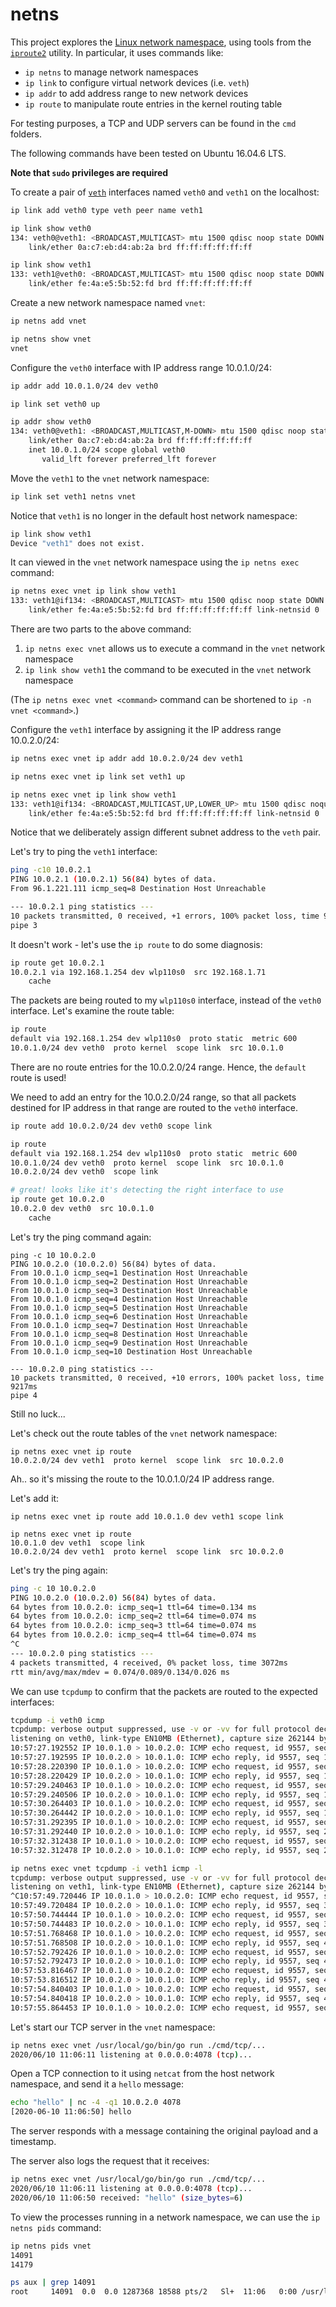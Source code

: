 # netns

This project explores the [Linux network namespace](https://en.wikipedia.org/wiki/Linux_namespaces#Network_(net)), using tools from the [`iproute2`](https://en.wikipedia.org/wiki/Iproute2) utility. In particular, it uses commands like:

* `ip netns` to manage network namespaces
* `ip link` to configure virtual network devices (i.e. `veth`)
* `ip addr` to add address range to new network devices
* `ip route` to manipulate route entries in the kernel routing table

For testing purposes, a TCP and UDP servers can be found in the `cmd` folders.

The following commands have been tested on Ubuntu 16.04.6 LTS.

**Note that `sudo` privileges are required**

To create a pair of [`veth`](https://man7.org/linux/man-pages/man4/veth.4.html#:~:text=The%20veth%20devices%20are%20virtual,always%20created%20in%20interconnected%20pairs.) interfaces named `veth0` and `veth1` on the localhost:
```sh
ip link add veth0 type veth peer name veth1

ip link show veth0
134: veth0@veth1: <BROADCAST,MULTICAST> mtu 1500 qdisc noop state DOWN mode DEFAULT group default qlen 1000
    link/ether 0a:c7:eb:d4:ab:2a brd ff:ff:ff:ff:ff:ff

ip link show veth1
133: veth1@veth0: <BROADCAST,MULTICAST> mtu 1500 qdisc noop state DOWN mode DEFAULT group default qlen 1000
    link/ether fe:4a:e5:5b:52:fd brd ff:ff:ff:ff:ff:ff
```

Create a new network namespace named `vnet`:
```sh
ip netns add vnet

ip netns show vnet
vnet
```

Configure the `veth0` interface with IP address range 10.0.1.0/24:
```sh
ip addr add 10.0.1.0/24 dev veth0

ip link set veth0 up

ip addr show veth0
134: veth0@veth1: <BROADCAST,MULTICAST,M-DOWN> mtu 1500 qdisc noop state DOWN group default qlen 1000
    link/ether 0a:c7:eb:d4:ab:2a brd ff:ff:ff:ff:ff:ff
    inet 10.0.1.0/24 scope global veth0
       valid_lft forever preferred_lft forever
```

Move the `veth1` to the `vnet` network namespace:
```sh
ip link set veth1 netns vnet
```

Notice that `veth1` is no longer in the default host network namespace:
```sh
ip link show veth1
Device "veth1" does not exist.
```

It can viewed in the `vnet` network namespace using the `ip netns exec` command:
```sh
ip netns exec vnet ip link show veth1
133: veth1@if134: <BROADCAST,MULTICAST> mtu 1500 qdisc noop state DOWN mode DEFAULT group default qlen 1000
    link/ether fe:4a:e5:5b:52:fd brd ff:ff:ff:ff:ff:ff link-netnsid 0
```

There are two parts to the above command:

1. `ip netns exec vnet` allows us to execute a command in the `vnet` network namespace
1. `ip link show veth1` the command to be executed in the `vnet` network namespace

(The `ip netns exec vnet <command>` command can be shortened to `ip -n vnet <command>`.)

Configure the `veth1` interface by assigning it the IP address range 10.0.2.0/24:
```sh
ip netns exec vnet ip addr add 10.0.2.0/24 dev veth1

ip netns exec vnet ip link set veth1 up

ip netns exec vnet ip link show veth1
133: veth1@if134: <BROADCAST,MULTICAST,UP,LOWER_UP> mtu 1500 qdisc noqueue state UP mode DEFAULT group default qlen 1000
    link/ether fe:4a:e5:5b:52:fd brd ff:ff:ff:ff:ff:ff link-netnsid 0
```

Notice that we deliberately assign different subnet address to the `veth` pair.

Let's try to ping the `veth1` interface:
```sh
ping -c10 10.0.2.1
PING 10.0.2.1 (10.0.2.1) 56(84) bytes of data.
From 96.1.221.111 icmp_seq=8 Destination Host Unreachable

--- 10.0.2.1 ping statistics ---
10 packets transmitted, 0 received, +1 errors, 100% packet loss, time 9210ms
pipe 3
```

It doesn't work - let's use the `ip route` to do some diagnosis:
```sh
ip route get 10.0.2.1
10.0.2.1 via 192.168.1.254 dev wlp110s0  src 192.168.1.71
    cache
```

The packets are being routed to my `wlp110s0` interface, instead of the `veth0` interface. Let's examine the route table:

```sh
ip route
default via 192.168.1.254 dev wlp110s0  proto static  metric 600
10.0.1.0/24 dev veth0  proto kernel  scope link  src 10.0.1.0
```
There are no route entries for the 10.0.2.0/24 range. Hence, the `default` route is used!

We need to add an entry for the 10.0.2.0/24 range, so that all packets destined for IP address in that range are routed to the `veth0` interface.

```sh
ip route add 10.0.2.0/24 dev veth0 scope link

ip route
default via 192.168.1.254 dev wlp110s0  proto static  metric 600
10.0.1.0/24 dev veth0  proto kernel  scope link  src 10.0.1.0
10.0.2.0/24 dev veth0  scope link

# great! looks like it's detecting the right interface to use
ip route get 10.0.2.0
10.0.2.0 dev veth0  src 10.0.1.0
    cache
```

Let's try the ping command again:
```
ping -c 10 10.0.2.0
PING 10.0.2.0 (10.0.2.0) 56(84) bytes of data.
From 10.0.1.0 icmp_seq=1 Destination Host Unreachable
From 10.0.1.0 icmp_seq=2 Destination Host Unreachable
From 10.0.1.0 icmp_seq=3 Destination Host Unreachable
From 10.0.1.0 icmp_seq=4 Destination Host Unreachable
From 10.0.1.0 icmp_seq=5 Destination Host Unreachable
From 10.0.1.0 icmp_seq=6 Destination Host Unreachable
From 10.0.1.0 icmp_seq=7 Destination Host Unreachable
From 10.0.1.0 icmp_seq=8 Destination Host Unreachable
From 10.0.1.0 icmp_seq=9 Destination Host Unreachable
From 10.0.1.0 icmp_seq=10 Destination Host Unreachable

--- 10.0.2.0 ping statistics ---
10 packets transmitted, 0 received, +10 errors, 100% packet loss, time 9217ms
pipe 4
```
Still no luck...

Let's check out the route tables of the `vnet` network namespace:
```
ip netns exec vnet ip route
10.0.2.0/24 dev veth1  proto kernel  scope link  src 10.0.2.0
```
Ah.. so it's missing the route to the 10.0.1.0/24 IP address range.

Let's add it:
```
ip netns exec vnet ip route add 10.0.1.0 dev veth1 scope link

ip netns exec vnet ip route
10.0.1.0 dev veth1  scope link
10.0.2.0/24 dev veth1  proto kernel  scope link  src 10.0.2.0
```

Let's try the ping again:
```sh
ping -c 10 10.0.2.0
PING 10.0.2.0 (10.0.2.0) 56(84) bytes of data.
64 bytes from 10.0.2.0: icmp_seq=1 ttl=64 time=0.134 ms
64 bytes from 10.0.2.0: icmp_seq=2 ttl=64 time=0.074 ms
64 bytes from 10.0.2.0: icmp_seq=3 ttl=64 time=0.074 ms
64 bytes from 10.0.2.0: icmp_seq=4 ttl=64 time=0.074 ms
^C
--- 10.0.2.0 ping statistics ---
4 packets transmitted, 4 received, 0% packet loss, time 3072ms
rtt min/avg/max/mdev = 0.074/0.089/0.134/0.026 ms
```

We can use `tcpdump` to confirm that the packets are routed to the expected interfaces:
```sh
tcpdump -i veth0 icmp
tcpdump: verbose output suppressed, use -v or -vv for full protocol decode
listening on veth0, link-type EN10MB (Ethernet), capture size 262144 bytes
10:57:27.192552 IP 10.0.1.0 > 10.0.2.0: ICMP echo request, id 9557, seq 16, length 64
10:57:27.192595 IP 10.0.2.0 > 10.0.1.0: ICMP echo reply, id 9557, seq 16, length 64
10:57:28.220390 IP 10.0.1.0 > 10.0.2.0: ICMP echo request, id 9557, seq 17, length 64
10:57:28.220429 IP 10.0.2.0 > 10.0.1.0: ICMP echo reply, id 9557, seq 17, length 64
10:57:29.240463 IP 10.0.1.0 > 10.0.2.0: ICMP echo request, id 9557, seq 18, length 64
10:57:29.240506 IP 10.0.2.0 > 10.0.1.0: ICMP echo reply, id 9557, seq 18, length 64
10:57:30.264403 IP 10.0.1.0 > 10.0.2.0: ICMP echo request, id 9557, seq 19, length 64
10:57:30.264442 IP 10.0.2.0 > 10.0.1.0: ICMP echo reply, id 9557, seq 19, length 64
10:57:31.292395 IP 10.0.1.0 > 10.0.2.0: ICMP echo request, id 9557, seq 20, length 64
10:57:31.292440 IP 10.0.2.0 > 10.0.1.0: ICMP echo reply, id 9557, seq 20, length 64
10:57:32.312438 IP 10.0.1.0 > 10.0.2.0: ICMP echo request, id 9557, seq 21, length 64
10:57:32.312478 IP 10.0.2.0 > 10.0.1.0: ICMP echo reply, id 9557, seq 21, length 64

ip netns exec vnet tcpdump -i veth1 icmp -l
tcpdump: verbose output suppressed, use -v or -vv for full protocol decode
listening on veth1, link-type EN10MB (Ethernet), capture size 262144 bytes
^C10:57:49.720446 IP 10.0.1.0 > 10.0.2.0: ICMP echo request, id 9557, seq 38, length 64
10:57:49.720484 IP 10.0.2.0 > 10.0.1.0: ICMP echo reply, id 9557, seq 38, length 64
10:57:50.744444 IP 10.0.1.0 > 10.0.2.0: ICMP echo request, id 9557, seq 39, length 64
10:57:50.744483 IP 10.0.2.0 > 10.0.1.0: ICMP echo reply, id 9557, seq 39, length 64
10:57:51.768468 IP 10.0.1.0 > 10.0.2.0: ICMP echo request, id 9557, seq 40, length 64
10:57:51.768508 IP 10.0.2.0 > 10.0.1.0: ICMP echo reply, id 9557, seq 40, length 64
10:57:52.792426 IP 10.0.1.0 > 10.0.2.0: ICMP echo request, id 9557, seq 41, length 64
10:57:52.792473 IP 10.0.2.0 > 10.0.1.0: ICMP echo reply, id 9557, seq 41, length 64
10:57:53.816467 IP 10.0.1.0 > 10.0.2.0: ICMP echo request, id 9557, seq 42, length 64
10:57:53.816512 IP 10.0.2.0 > 10.0.1.0: ICMP echo reply, id 9557, seq 42, length 64
10:57:54.840403 IP 10.0.1.0 > 10.0.2.0: ICMP echo request, id 9557, seq 43, length 64
10:57:54.840418 IP 10.0.2.0 > 10.0.1.0: ICMP echo reply, id 9557, seq 43, length 64
10:57:55.864453 IP 10.0.1.0 > 10.0.2.0: ICMP echo request, id 9557, seq 44, length 64
```

Let's start our TCP server in the `vnet` namespace:
```sh
ip netns exec vnet /usr/local/go/bin/go run ./cmd/tcp/...
2020/06/10 11:06:11 listening at 0.0.0.0:4078 (tcp)...
```

Open a TCP connection to it using `netcat` from the host network namespace, and send it a `hello` message:
```sh
echo "hello" | nc -4 -q1 10.0.2.0 4078
[2020-06-10 11:06:50] hello
```
The server responds with a message containing the original payload and a timestamp.

The server also logs the request that it receives:
```sh
ip netns exec vnet /usr/local/go/bin/go run ./cmd/tcp/...
2020/06/10 11:06:11 listening at 0.0.0.0:4078 (tcp)...
2020/06/10 11:06:50 received: "hello" (size_bytes=6)
```

To view the processes running in a network namespace, we can use the `ip netns pids` command:
```sh
ip netns pids vnet
14091
14179

ps aux | grep 14091
root     14091  0.0  0.0 1287368 18588 pts/2   Sl+  11:06   0:00 /usr/local/go/bin/go run ./cmd/tcp/...
```
